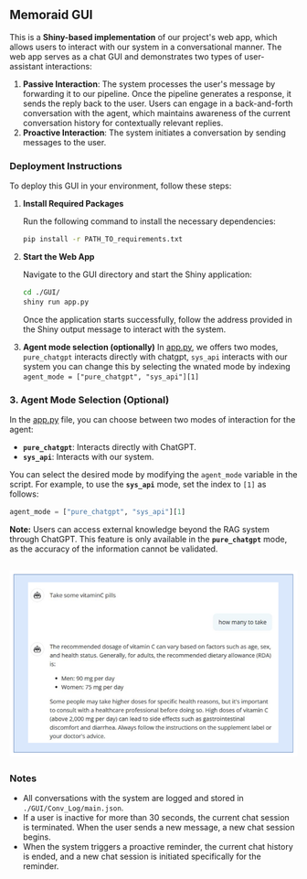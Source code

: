 ## Memoraid GUI

This is a **Shiny-based implementation** of our project's web app, which allows users to interact with our system in a conversational manner. The web app serves as a chat GUI and demonstrates two types of user-assistant interactions:

1. **Passive Interaction**:  The system processes the user's message by forwarding it to our pipeline. Once the pipeline generates a response, it sends the reply back to the user. Users can engage in a back-and-forth conversation with the agent, which maintains awareness of the current conversation history for contextually relevant replies.
2. **Proactive Interaction**: The system initiates a conversation by sending messages to the user.

### Deployment Instructions

To deploy this GUI in your environment, follow these steps:

1. **Install Required Packages**

   Run the following command to install the necessary dependencies:

   ```bash
   pip install -r PATH_TO_requirements.txt
   ```

2. **Start the Web App**

   Navigate to the GUI directory and start the Shiny application:

   ```bash
   cd ./GUI/
   shiny run app.py
   ```

   Once the application starts successfully, follow the address provided in the Shiny output message to interact with the system.

3. **Agent mode selection (optionally)**
   In [app.py](./app.py), we offers two modes, `pure_chatgpt` interacts directly with chatgpt, `sys_api` interacts with our system
   you can change this by selecting the wnated mode by indexing `agent_mode = ["pure_chatgpt", "sys_api"][1]`

### 3. **Agent Mode Selection (Optional)**

In the [app.py](./app.py) file, you can choose between two modes of interaction for the agent:

- **`pure_chatgpt`**: Interacts directly with ChatGPT.
- **`sys_api`**: Interacts with our system.

You can select the desired mode by modifying the `agent_mode` variable in the script. For example, to use the **`sys_api`** mode, set the index to `[1]` as follows:

```python
agent_mode = ["pure_chatgpt", "sys_api"][1]
```

**Note:**
 Users can access external knowledge beyond the RAG system through ChatGPT. This feature is only available in the **`pure_chatgpt`** mode, as the accuracy of the information cannot be validated.

![External Knowledge](../imgs/UI_ext_kw.png)
------


### Notes

- All conversations with the system are logged and stored in `./GUI/Conv_Log/main.json`.
- If a user is inactive for more than 30 seconds, the current chat session is terminated. When the user sends a new message, a new chat session begins.
- When the system triggers a proactive reminder, the current chat history is ended, and a new chat session is initiated specifically for the reminder.